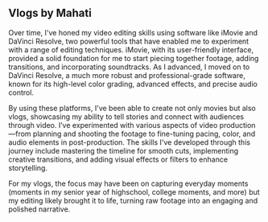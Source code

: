 ## Vlogs by Mahati

Over time, I've honed my video editing skills using software like iMovie and DaVinci Resolve, two powerful tools that have enabled me to experiment with a range of editing techniques. iMovie, with its user-friendly interface,  provided a solid foundation for me to start piecing together footage, adding transitions, and incorporating soundtracks. As I advanced, I moved on to DaVinci Resolve, a much more robust and professional-grade software, known for its high-level color grading, advanced effects, and precise audio control.

By using these platforms, I've been able to create not only movies but also vlogs, showcasing my ability to tell stories and connect with audiences through video. I’ve experimented with various aspects of video production—from planning and shooting the footage to fine-tuning pacing, color, and audio elements in post-production. The skills I've developed through this journey include mastering the timeline for smooth cuts, implementing creative transitions, and adding visual effects or filters to enhance storytelling.

For my vlogs, the focus may have been on capturing everyday moments (moments in my senior year of highschool, college moments, and more) but my editing likely brought it to life, turning raw footage into an engaging and polished narrative.
